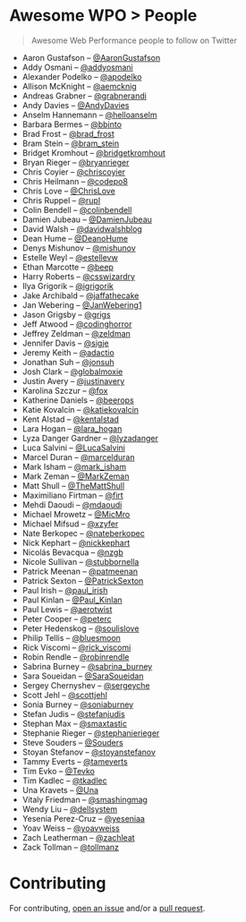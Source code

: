 # Awesome WPO > People

> Awesome Web Performance people to follow on Twitter


* Aaron Gustafson – [@AaronGustafson](https://twitter.com/AaronGustafson)
* Addy Osmani – [@addyosmani](https://twitter.com/addyosmani)
* Alexander Podelko – [@apodelko](https://twitter.com/apodelko)
* Allison McKnight – [@aemcknig](https://twitter.com/aemcknig)
* Andreas Grabner – [@grabnerandi](https://twitter.com/grabnerandi)
* Andy Davies – [@AndyDavies](https://twitter.com/AndyDavies)
* Anselm Hannemann – [@helloanselm](https://twitter.com/helloanselm)
* Barbara Bermes – [@bbinto](https://twitter.com/bbinto)
* Brad Frost – [@brad_frost](https://twitter.com/brad_frost)
* Bram Stein – [@bram_stein](https://twitter.com/bram_stein)
* Bridget Kromhout – [@bridgetkromhout](https://twitter.com/bridgetkromhout)
* Bryan Rieger – [@bryanrieger](https://twitter.com/bryanrieger)
* Chris Coyier – [@chriscoyier](https://twitter.com/chriscoyier)
* Chris Heilmann – [@codepo8](https://twitter.com/codepo8)
* Chris Love – [@ChrisLove](https://twitter.com/ChrisLove)
* Chris Ruppel – [@rupl](https://twitter.com/rupl)
* Colin Bendell – [@colinbendell](https://twitter.com/colinbendell)
* Damien Jubeau – [@DamienJubeau](https://twitter.com/DamienJubeau)
* David Walsh – [@davidwalshblog](https://twitter.com/davidwalshblog)
* Dean Hume – [@DeanoHume](https://twitter.com/DeanoHume)
* Denys Mishunov – [@mishunov](https://twitter.com/mishunov)
* Estelle Weyl – [@estellevw](https://twitter.com/estellevw)
* Ethan Marcotte – [@beep](https://twitter.com/beep)
* Harry Roberts – [@csswizardry](https://twitter.com/csswizardry)
* Ilya Grigorik – [@igrigorik](https://twitter.com/igrigorik)
* Jake Archibald – [@jaffathecake](https://twitter.com/jaffathecake)
* Jan Webering – [@JanWebering1](https://twitter.com/JanWebering1)
* Jason Grigsby – [@grigs](https://twitter.com/grigs)
* Jeff Atwood – [@codinghorror](https://twitter.com/codinghorror)
* Jeffrey Zeldman – [@zeldman](https://twitter.com/zeldman)
* Jennifer Davis – [@sigje](https://twitter.com/sigje)
* Jeremy Keith – [@adactio](https://twitter.com/adactio)
* Jonathan Suh – [@jonsuh](https://twitter.com/jonsuh)
* Josh Clark – [@globalmoxie](https://twitter.com/globalmoxie)
* Justin Avery – [@justinavery](https://twitter.com/justinavery)
* Karolina Szczur – [@fox](https://twitter.com/fox)
* Katherine Daniels – [@beerops](https://twitter.com/beerops)
* Katie Kovalcin – [@katiekovalcin](https://twitter.com/katiekovalcin)
* Kent Alstad – [@kentalstad](https://twitter.com/kentalstad)
* Lara Hogan – [@lara_hogan](https://twitter.com/lara_hogan)
* Lyza Danger Gardner – [@lyzadanger](https://twitter.com/lyzadanger)
* Luca Salvini – [@LucaSalvini](https://twitter.com/LucaSalvini)
* Marcel Duran – [@marcelduran](https://twitter.com/marcelduran)
* Mark Isham – [@mark_isham](https://twitter.com/mark_isham)
* Mark Zeman – [@MarkZeman](https://twitter.com/MarkZeman)
* Matt Shull – [@TheMattShull](https://twitter.com/TheMattShull)
* Maximiliano Firtman – [@firt](https://twitter.com/firt)
* Mehdi Daoudi – [@mdaoudi](https://twitter.com/mdaoudi)
* Michael Mrowetz – [@MicMro](https://twitter.com/MicMro)
* Michael Mifsud – [@xzyfer](https://twitter.com/xzyfer)
* Nate Berkopec – [@nateberkopec](https://twitter.com/nateberkopec)
* Nick Kephart – [@nickkephart](https://twitter.com/nickkephart)
* Nicolás Bevacqua – [@nzgb](https://twitter.com/nzgb)
* Nicole Sullivan – [@stubbornella](https://twitter.com/stubbornella)
* Patrick Meenan – [@patmeenan](https://twitter.com/patmeenan)
* Patrick Sexton – [@PatrickSexton](https://twitter.com/PatrickSexton)
* Paul Irish – [@paul_irish](https://twitter.com/paul_irish)
* Paul Kinlan – [@Paul_Kinlan](https://twitter.com/Paul_Kinlan)
* Paul Lewis – [@aerotwist](https://twitter.com/aerotwist)
* Peter Cooper – [@peterc](https://twitter.com/peterc)
* Peter Hedenskog – [@soulislove](https://twitter.com/soulislove)
* Philip Tellis – [@bluesmoon](https://twitter.com/bluesmoon)
* Rick Viscomi – [@rick_viscomi](https://twitter.com/rick_viscomi)
* Robin Rendle – [@robinrendle](https://twitter.com/robinrendle)
* Sabrina Burney – [@sabrina_burney](https://twitter.com/sabrina_burney)
* Sara Soueidan – [@SaraSoueidan](https://twitter.com/SaraSoueidan)
* Sergey Chernyshev – [@sergeyche](https://twitter.com/sergeyche)
* Scott Jehl – [@scottjehl](https://twitter.com/scottjehl)
* Sonia Burney – [@soniaburney](https://twitter.com/soniaburney)
* Stefan Judis – [@stefanjudis](https://twitter.com/stefanjudis)
* Stephan Max – [@smaxtastic](https://twitter.com/smaxtastic)
* Stephanie Rieger – [@stephanierieger](https://twitter.com/stephanierieger)
* Steve Souders – [@Souders](https://twitter.com/Souders)
* Stoyan Stefanov – [@stoyanstefanov](https://twitter.com/stoyanstefanov)
* Tammy Everts – [@tameverts](https://twitter.com/tameverts)
* Tim Evko – [@Tevko](https://twitter.com/Tevko)
* Tim Kadlec – [@tkadlec](https://twitter.com/tkadlec)
* Una Kravets – [@Una](https://twitter.com/Una)
* Vitaly Friedman – [@smashingmag](https://twitter.com/smashingmag)
* Wendy Liu – [@dellsystem](https://twitter.com/dellsystem)
* Yesenia Perez-Cruz – [@yeseniaa](https://twitter.com/yeseniaa)
* Yoav Weiss – [@yoavweiss](https://twitter.com/yoavweiss)
* Zach Leatherman – [@zachleat](https://twitter.com/zachleat)
* Zack Tollman – [@tollmanz](https://twitter.com/tollmanz)

# Contributing

For contributing, [open an issue](https://github.com/davidsonfellipe/awesome-wpo/issues) and/or a [pull request](https://github.com/davidsonfellipe/awesome-wpo/pulls).

